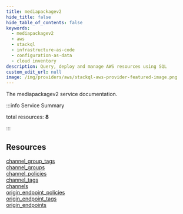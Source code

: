 ```yaml
---
title: mediapackagev2
hide_title: false
hide_table_of_contents: false
keywords:
  - mediapackagev2
  - aws
  - stackql
  - infrastructure-as-code
  - configuration-as-data
  - cloud inventory
description: Query, deploy and manage AWS resources using SQL
custom_edit_url: null
image: /img/providers/aws/stackql-aws-provider-featured-image.png
---
```


The mediapackagev2 service documentation.

:::info Service Summary

<div class="row">
<div class="providerDocColumn">
<span>total resources:&nbsp;<b>8</b></span><br />
</div>
</div>

:::

## Resources
<div class="row">
<div class="providerDocColumn">
<a href="/providers/aws/mediapackagev2/channel_group_tags/">channel_group_tags</a><br />
<a href="/providers/aws/mediapackagev2/channel_groups/">channel_groups</a><br />
<a href="/providers/aws/mediapackagev2/channel_policies/">channel_policies</a><br />
<a href="/providers/aws/mediapackagev2/channel_tags/">channel_tags</a>
</div>
<div class="providerDocColumn">
<a href="/providers/aws/mediapackagev2/channels/">channels</a><br />
<a href="/providers/aws/mediapackagev2/origin_endpoint_policies/">origin_endpoint_policies</a><br />
<a href="/providers/aws/mediapackagev2/origin_endpoint_tags/">origin_endpoint_tags</a><br />
<a href="/providers/aws/mediapackagev2/origin_endpoints/">origin_endpoints</a>
</div>
</div>